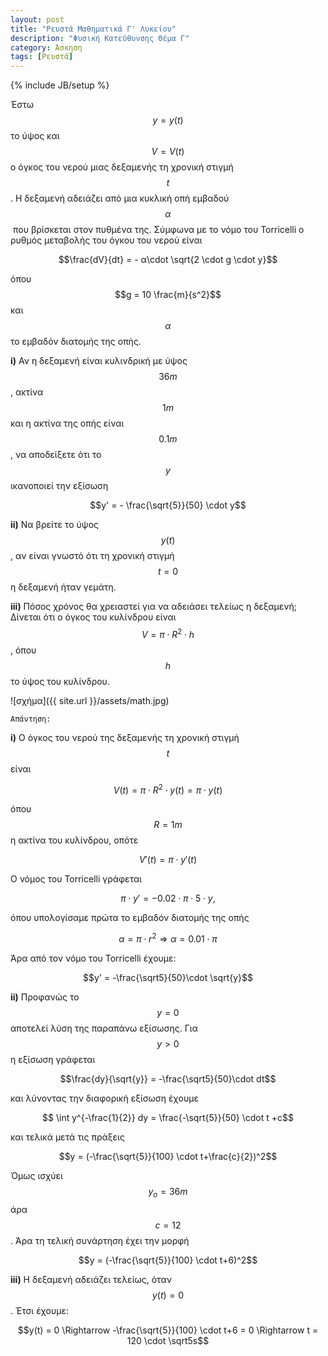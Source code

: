 ```yaml
---
layout: post
title: "Ρευστά Μαθηματικά Γ' Λυκείου"
description: "Φυσική Κατεύθυνσης Θέμα Γ"
category: Άσκηση
tags: [Ρευστά]
---
```

{% include JB/setup %}

Έστω $$y = y(t)$$ το ύψος και $$V = V(t)$$ ο όγκος του νερού μιας δεξαμενής τη χρονική στιγμή $$t$$. Η δεξαμενή αδειάζει από μια κυκλική οπή εμβαδού $$α$$ που βρίσκεται στον πυθμένα της. Σύμφωνα με το νόμο του Torricelli ο ρυθμός μεταβολής του όγκου του νερού είναι

$$\frac{dV}{dt} = - α\cdot \sqrt{2 \cdot g \cdot y}$$

όπου $$g = 10 \frac{m}{s^2}$$ και $$α$$ το εμβαδόν διατομής της οπής.


**i)** Αν η δεξαμενή είναι κυλινδρική με ύψος $$36m$$, ακτίνα $$1m$$ και η ακτίνα της οπής είναι $$0.1m$$, να αποδείξετε ότι το $$y$$ ικανοποιεί την εξίσωση

$$y' = - \frac{\sqrt{5}}{50} \cdot y$$

**ii)** Να βρείτε το ύψος $$y(t)$$, αν είναι γνωστό ότι τη χρονική στιγμή $$t = 0$$ η δεξαμενή ήταν γεμάτη.


**iii)** Πόσος χρόνος θα χρειαστεί για να αδειάσει τελείως η δεξαμενή; 
Δίνεται ότι ο όγκος του κυλίνδρου είναι $$V = π\cdot R^2\cdot h$$, όπου $$h$$ το ύψος του κυλίνδρου.

![σχήμα]({{ site.url }}/assets/math.jpg) 


`Απάντηση:`

**i)** Ο όγκος του νερού της δεξαμενής τη χρονική στιγμή $$t$$ είναι

$$V(t) = π \cdot R^2 \cdot y(t) = π \cdot y(t)$$

όπου $$R = 1m$$ η ακτίνα του κυλίνδρου, οπότε

$$V′(t) = π \cdot y′(t)$$

O νόμος του Torricelli γράφεται

$$π \cdot y′ = − 0.02 \cdot π \cdot 5 \cdot y ,$$

όπου υπολογίσαμε πρώτα το εμβαδόν διατομής της οπής

$$α = π \cdot r^2 \Rightarrow α = 0.01 \cdot π$$

Άρα από τον νόμο του Torricelli έχουμε:

$$y' = -\frac{\sqrt5}{50}\cdot \sqrt{y}$$


**ii)** Προφανώς το $$y = 0$$ αποτελεί λύση της παραπάνω εξίσωσης. Για $$y > 0$$ η εξίσωση γράφεται

$$\frac{dy}{\sqrt{y}} = -\frac{\sqrt5}{50}\cdot dt$$

και λύνοντας την διαφορική εξίσωση έχουμε 

$$ \int y^{-\frac{1}{2}} dy = \frac{-\sqrt{5}}{50} \cdot t +c$$

και τελικά μετά τις πράξεις

$$y = (-\frac{\sqrt{5}}{100} \cdot t+\frac{c}{2})^2$$

Όμως ισχύει $$y_o = 36m$$ άρα $$c=12$$. Άρα τη τελική συνάρτηση έχει την μορφή

$$y = (-\frac{\sqrt{5}}{100} \cdot t+6)^2$$


**iii)** H δεξαμενή αδειάζει τελείως, όταν $$y(t) = 0$$. Έτσι έχουμε:

$$y(t) = 0 \Rightarrow -\frac{\sqrt{5}}{100} \cdot t+6 = 0 \Rightarrow t = 120 \cdot \sqrt5s$$